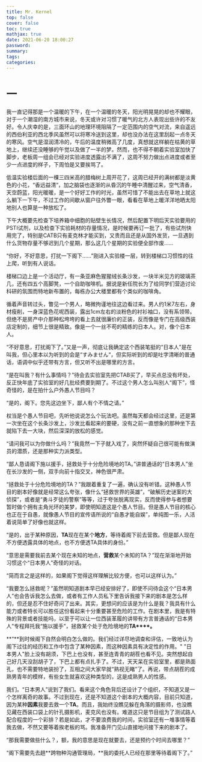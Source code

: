 ```yaml
---
title: Mr. Kernel
top: false
cover: false
toc: true
mathjax: true
date: 2021-06-20 18:00:27
password:
summary:
tags:
categories:
---
```


# 一

我一直记得那是一个温暖的下午，在一个温暖的冬天，阳光明晃晃的却也不耀眼，对于一个潮湿的南方城市来说，冬天或许对习惯了暖气的北方人表现出些许的不友好。令人庆幸的是，三面环山的地理环境阻隔了一定范围内的空气对流，来自遥远的西伯利亚的西北季风虽然可以将寒冷送到这里，却也没办法在这里刮起一点冬天的寒风。空气是湿润清冷的，午后的温度稍微高了几度，真想就这样躺在枯黄的草地上，继续还没睡够的午觉以及做了一半的梦。然而，也不得不朝着实验室加快了脚步，老板周一组会已经对实验进度透露出不满了，这周不努力做出点进度或者至少一点进度的样子，下周怕是又要挨骂了。

低温实验楼后面的一棵三四米高的腊梅树上周开花了，这周已经开的满树都是淡黄色的小花，“香远益清“，加之脑袋也逐渐的从昏沉的午睡中清醒过来，空气清香，天空蔚蓝，阳光暖暖，是一个好好工作的时光，虽然可惜了不能出去在草地上就这么躺下一下午，不过工作的间歇从窗户往外瞥一眼，看看在草地上暖洋洋地晒太阳地别人也算是一种放松了。

下午大概要先检查下培养箱中细胞的贴壁生长情况，然后配置下明后天实验要用的PSTI试剂，以及检查下实验耗材的存量情况，是时候要再订一批了，有些试剂快用完了，特别是CATB只有麦克林才能买到，又贵而且还是从国外发货，一旦遇到什么货物存量不够迟到几个星期，那么这几个星期的实验便全部作废……

“你好，不好意思，打扰一下阁下……”刚进入实验楼一层，转到楼梯口习惯性的往上爬，听到有人说话。

楼梯口边上是一个活动厅，有一条亚麻色猩猩绒长条沙发，一块半米见方的玻璃茶几，还有四五个高脚凳，一个自助咖啡机。据说是新任院长为了给同学们营造讨论科研的氛围而特地新布置的，每栋办公大楼里都有个类似的咖啡角。

循着声音转过头，瞥见一个男人，略微拘谨地往这边看过来。男人约1米7左右，身材瘦削，一身深蓝色花呢西装，露出1cm左右的淡粉色的衬衫袖口，没有系领带。但绝不是房产中介那种松垮垮的看上去就很廉价的正装，反而像是专门在高级西装店定制的，细节上很是精致。像是一个一丝不苟的精练的日本人。对，像个日本人。

“不好意思，打扰阁下了。”又是一声，彻底让我确定这个西装笔挺的“日本人”是在叫我，但心里本以为听到的会是“すみません“，但实际听到的却是吐字清晰的普通话，语调中似乎还带有方言，但又听不出是哪里的方言。

“是在叫我？有什么事情吗？”待会去实验室先把CTAB买了，早买点总没有坏处，反正快年底了实验室的好几批经费要到期了。不过这个男人怎么叫别人“阁下”，怪奇怪的，是在拍什么户外愚人节目吗？

“是的，阁下。您先这边坐下，鄙人有个不情之请。”

权当是个愚人节目吧，先听他说说怎么个玩法吧。虽然每天都会经过这里，还是第一次坐在这个长条沙发上，沙发比看起来的要硬，没有之前一直想象的那种坐下去就陷下去一大块，然后深深的放松的感觉。

“请问我可以为你做什么吗？”我竟然一下子就入戏了，突然怀疑自己很可能有做演员的潜质，还是那种实力派类型。

“鄙人恳请阁下施以援手，拯救处于十分危险境地的TA。”讲普通话的“日本男人”坐在长沙发的一侧，双手向前十指交叉，神色很严肃。

“拯救处于十分危险境地的TA？”我跟着重复了一遍，确认没有听错。这种愚人节目的剧本好像就是经常这么夸张，像什么“拯救世界的英雄”，“破解历史谜案的大侦探”，或者是“勇斗歹徒的警察”等等，过于夸张脱离现实，反而使得参与者想要暂时做个拥有主角光环的美梦，即使明知道这是个愚人节目。但是愚人节目的核心也正在于自愚，就像愚人节目的宣传语所说的“自愚才能自娱”，单纯图一乐，人活着说简单了好像也就这样。

“是的，出于某种原因，**TA**现在在某个**地方**，等待着阁下前去营救。但是鄙人现在不方便透露具体的地点，也不方便透TA具体的身份。”

“意思是需要我前去某个现在未知的地点，**营救**某个未知的TA？”现在渐渐地开始习惯这个“日本男人”奇怪的对话。

“简而言之是这样的，如果阁下觉得这样理解比较方便，也可以这样认为。”

“我要怎么拯救呢？”虽然明知道剧本早已经安排好了，即使不问待会这个“日本男人”也会告诉我怎么去做，或者有工作人员私下里告诉我接下来的剧本是怎么样的，但还是忍不住好奇问了出来。其实，更想问的应该是为什么是我？我具有什么能力或者特长可以胜任这份看起来十分重要甚至危险的工作。在剧本里，我是有特殊的背景或者技能吗，以至于可以让一位西装革履的讲带有方言普通话的“日本男人”专程拜托我“施以援手”，拯救某个处于危险境地的**TA****。**

**“**到时候阁下自然会明白怎么做的。我们经过详尽地调查和评估，一致地认为阁下过往的经历和工作中包含了某种因素，而这种因素具有决定性的作用。"  "日本男人"脸上没有胡须，下巴上也没有，甚至连青青的胡茬也看不见。突然想起自己好几天没刮胡子了，下巴上都有点扎手了。不过，天天呆在实验室里，都是熟面孔，也不需要特地装扮了，互相之间大家早就“熟视无睹”了。再说，带点胡茬的成熟男青年的模样，有些女生就喜欢这种类型的，这是成熟男人的性感。

我们。“日本男人”说到了我们。看来这个角色背后还设计了个组织，不知道又是一个怎样离奇的故事。不过到现在，还是不知道这个剧本的大概内容，目前只知道，因为某种**因素**我要去救一个**TA**。而且，我始终没瞧见躲在角落的摄影师，也没瞧见藏在西装口袋上的针孔摄影机，麦克风也没有。难道这只是节目组为了测试路人配合程度的一个彩排？若是如此，才不要浪费我的时间，实验室还有一堆事情等着我去做，不然又要等着挨老板的骂。我准备开门见山直接地问接下来的剧本了。

“那我需要做些什么？，额，我的意思是现在就要去，还是预约个时间去哪里？”

“阁下需要先去趟**跨物种沟通管理局，**我的委托人已经在那里等待着阁下了。”

